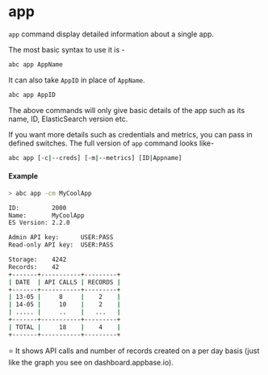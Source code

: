 # app

`app` command display detailed information about a single app.

The most basic syntax to use it is -

```sh
abc app AppName
```

It can also take `AppID` in place of `AppName`.

```sh
abc app AppID
```

The above commands will only give basic details of the app such as its name, ID, ElasticSearch version etc.

If you want more details such as credentials and metrics, you can pass in defined switches. The full version of `app` command looks like-

```sh
abc app [-c|--creds] [-m|--metrics] [ID|Appname]
```

#### Example

```sh
> abc app -cm MyCoolApp

ID:         2000       
Name:       MyCoolApp
ES Version: 2.2.0

Admin API key:      USER:PASS
Read-only API key:  USER:PASS

Storage:    4242
Records:    42
+-------+-----------+---------+
| DATE  | API CALLS | RECORDS |
+-------+-----------+---------+
| 13-05 |     8     |    2    |
| 14-05 |     10    |    2    |
| ..... |     ..    |   ...   |
+-------+-----------+---------+
| TOTAL |     18    |    4    |
+-------+-----------+---------+
```

⭐️ It shows API calls and number of records created on a per day basis (just like the graph you see on dashboard.appbase.io). 
